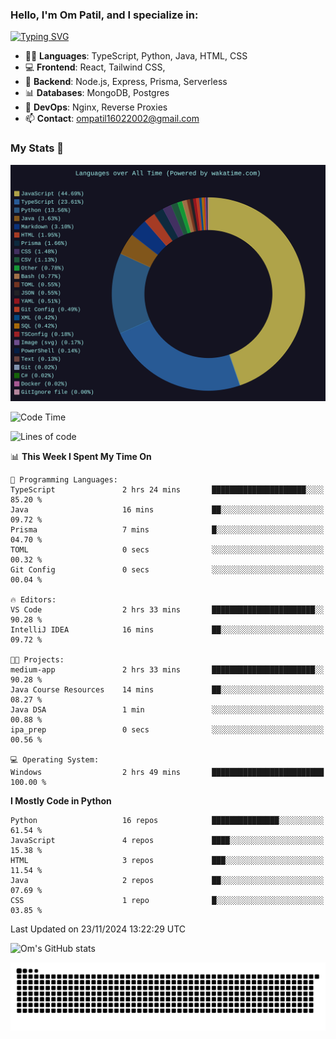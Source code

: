 <h3>Hello, I'm Om Patil, and I specialize in:</h3>

[![Typing SVG](https://readme-typing-svg.demolab.com?font=Fira+Code&pause=1000&color=00F7F6&width=435&lines=Full+Stack+Developer;Node.js+Backend+Developer;React+Frontend+Developer)](https://git.io/typing-svg)

<ul>
  <li>👨‍💻 <strong>Languages</strong>: TypeScript, Python, Java, HTML, CSS</li>
  <li>💻 <strong>Frontend</strong>: React, Tailwind CSS,  </li>
  <li>🦄 <strong>Backend</strong>: Node.js, Express, Prisma, Serverless </li>
  <li>📊 <strong>Databases</strong>: MongoDB, Postgres</li>
  <li>🚀 <strong>DevOps</strong>: Nginx, Reverse Proxies</li>
  <li>📫 <strong>Contact</strong>: <a href="mailto:ompatil16022002@gmail.com">ompatil16022002@gmail.com</a></li>
</ul>


<h3>My Stats 💯</h3>

<img src="wakatime-stats.svg" alt="Wakatime Stats" width="600"/>

<!--  [![Top Langs](https://github-readme-stats.vercel.app/api/top-langs/?username=9OmP&layout=compact&theme=radical)](https://github.com/anuraghazra/github-readme-stats) -->

<!--START_SECTION:waka-->
![Code Time](http://img.shields.io/badge/Code%20Time-107%20hrs%203%20mins-blue)

![Lines of code](https://img.shields.io/badge/From%20Hello%20World%20I%27ve%20Written-1.5%20million%20lines%20of%20code-blue)

📊 **This Week I Spent My Time On** 

```text
💬 Programming Languages: 
TypeScript               2 hrs 24 mins       █████████████████████░░░░   85.20 % 
Java                     16 mins             ██░░░░░░░░░░░░░░░░░░░░░░░   09.72 % 
Prisma                   7 mins              █░░░░░░░░░░░░░░░░░░░░░░░░   04.70 % 
TOML                     0 secs              ░░░░░░░░░░░░░░░░░░░░░░░░░   00.32 % 
Git Config               0 secs              ░░░░░░░░░░░░░░░░░░░░░░░░░   00.04 % 

🔥 Editors: 
VS Code                  2 hrs 33 mins       ███████████████████████░░   90.28 % 
IntelliJ IDEA            16 mins             ██░░░░░░░░░░░░░░░░░░░░░░░   09.72 % 

🐱‍💻 Projects: 
medium-app               2 hrs 33 mins       ███████████████████████░░   90.28 % 
Java Course Resources    14 mins             ██░░░░░░░░░░░░░░░░░░░░░░░   08.27 % 
Java DSA                 1 min               ░░░░░░░░░░░░░░░░░░░░░░░░░   00.88 % 
ipa_prep                 0 secs              ░░░░░░░░░░░░░░░░░░░░░░░░░   00.56 % 

💻 Operating System: 
Windows                  2 hrs 49 mins       █████████████████████████   100.00 % 
```

**I Mostly Code in Python** 

```text
Python                   16 repos            ███████████████░░░░░░░░░░   61.54 % 
JavaScript               4 repos             ████░░░░░░░░░░░░░░░░░░░░░   15.38 % 
HTML                     3 repos             ███░░░░░░░░░░░░░░░░░░░░░░   11.54 % 
Java                     2 repos             ██░░░░░░░░░░░░░░░░░░░░░░░   07.69 % 
CSS                      1 repo              █░░░░░░░░░░░░░░░░░░░░░░░░   03.85 % 
```




 Last Updated on 23/11/2024 13:22:29 UTC
<!--END_SECTION:waka-->

![Om's GitHub stats](https://github-readme-stats.vercel.app/api?username=9OmP&show_icons=true&theme=radical)

![snake gif](https://github.com/9OmP/9OmP/blob/output/github-contribution-grid-snake-dark.svg)


